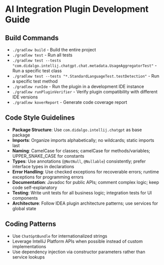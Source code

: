 # AI Integration Plugin Development Guide

## Build Commands
- `./gradlew build` - Build the entire project
- `./gradlew test` - Run all tests
- `./gradlew test --tests "com.didalgo.intellij.chatgpt.chat.metadata.UsageAggregatorTest"` - Run a specific test class
- `./gradlew test --tests "*.StandardLanguageTest.testDetection"` - Run a specific test method
- `./gradlew runIde` - Run the plugin in a development IDE instance
- `./gradlew runPluginVerifier` - Verify plugin compatibility with different IDE versions
- `./gradlew koverReport` - Generate code coverage report

## Code Style Guidelines
- **Package Structure**: Use `com.didalgo.intellij.chatgpt` as base package
- **Imports**: Organize imports alphabetically; no wildcards; static imports last
- **Naming**: CamelCase for classes; camelCase for methods/variables; UPPER_SNAKE_CASE for constants
- **Types**: Use annotations (`@NotNull`, `@Nullable`) consistently; prefer interface types in declarations
- **Error Handling**: Use checked exceptions for recoverable errors; runtime exceptions for programming errors
- **Documentation**: Javadoc for public APIs; comment complex logic; keep code self-explanatory
- **Testing**: Write unit tests for all business logic; integration tests for UI components
- **Architecture**: Follow IDEA plugin architecture patterns; use services for global state

## Coding Patterns
- Use `ChatGptBundle` for internationalized strings
- Leverage IntelliJ Platform APIs when possible instead of custom implementations
- Use dependency injection via constructor parameters rather than service lookups
